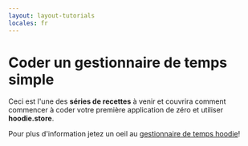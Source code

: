 ```yaml
---
layout: layout-tutorials
locales: fr
---
```


# Coder un gestionnaire de temps simple

Ceci est l'une des **séries de recettes** à venir et couvrira comment commencer à coder votre première application de zéro et utiliser **hoodie.store**.

Pour plus d'information jetez un oeil au <a href ="https://github.com/zoepage/hoodie-timetracking" target="_blank">gestionnaire de temps hoodie</a>!